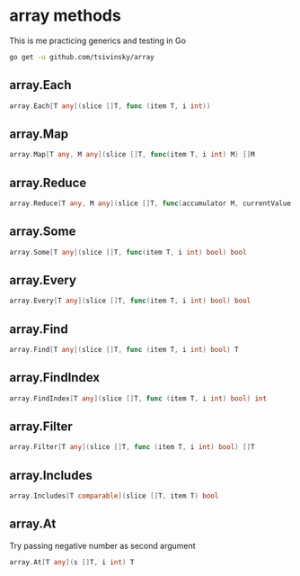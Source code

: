 # array methods

This is me practicing generics and testing in Go

```bash
go get -u github.com/tsivinsky/array
```

## array.Each

```go
array.Each[T any](slice []T, func (item T, i int))
```

## array.Map

```go
array.Map[T any, M any](slice []T, func(item T, i int) M) []M
```

## array.Reduce

```go
array.Reduce[T any, M any](slice []T, func(accumulator M, currentValue T) M, initialValue M) M
```

## array.Some

```go
array.Some[T any](slice []T, func(item T, i int) bool) bool
```

## array.Every

```go
array.Every[T any](slice []T, func(item T, i int) bool) bool
```

## array.Find

```go
array.Find[T any](slice []T, func (item T, i int) bool) T
```

## array.FindIndex

```go
array.FindIndex[T any](slice []T, func (item T, i int) bool) int
```

## array.Filter

```go
array.Filter[T any](slice []T, func (item T, i int) bool) []T
```

## array.Includes

```go
array.Includes[T comparable](slice []T, item T) bool
```

## array.At

Try passing negative number as second argument

```go
array.At[T any](s []T, i int) T
```
